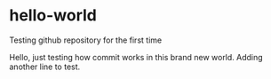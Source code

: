 # hello-world
Testing github repository for the first time

Hello, just testing how commit works in this brand new world.
Adding another line to test.
